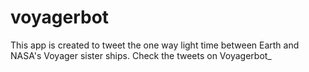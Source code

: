 # voyagerbot
This app is created to tweet the one way light time between Earth and NASA's Voyager sister ships. Check the tweets on Voyagerbot_
